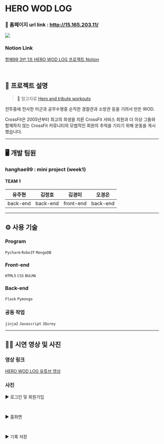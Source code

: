# HERO WOD LOG
### 🔗 홈페이지 url link : http://15.165.203.11/
![](https://images.velog.io/images/daymoon_/post/4d63fe4d-d569-47d0-88b3-807a605a6608/login_bg.png)

### Notion Link
[항해99 3반 1조 HERO WOD LOG 프로젝트 Notion](https://www.notion.so/1-dbe6b88639fb413ab611fde830044e3f)  

<br>

## 📑 프로젝트 설명
> 🔎 참고자료 
[Hero and tribute workouts](https://www.crossfit.com/heroes)  

전투중에 전사한 미군과 공무수행중 순직한 경찰관과 소방관 등을 기려서 만든 WOD.

CrossFit은 2005년부터 최고의 희생을 치른 CrossFit 서비스 회원과 더 이상 그들와 함께하지 않는 CrossFit 커뮤니티의 모범적인 회원의 추억을 기리기 위해 운동을 게시했습니다.



---
## 🖥️ 개발 팀원
### hanghae99 : mini project (week1)
#### TEAM 1
유주현|김정호|김경미|오경은
---|---|---|---|
back-end|back-end|front-end|back-end

---
## ⚙️ 사용 기술
### Program
`Pycharm` `Robo3T` `MongoDB`

### Front-end
`HTML5` `CSS` `BULMA`

### Back-end
`Flask` `Pymongo`

### 공동 작업
`jinja2` `Javascript` `JQurey`

---
## 🏃‍♀️ 시연 영상 및 사진
### 영상 링크
[HERO WOD LOG 유튜브 영상](https://youtu.be/zoF5gpknwzM)  

### 사진
▶ 로그인 및 회원가입


<br>

▶ 홈화면


<br>


▶ 기록 저장


